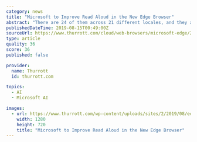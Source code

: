 ```yaml
---
category: news
title: "Microsoft to Improve Read Aloud in the New Edge Browser"
abstract: "There are 24 of them across 21 different locales, and they are powered by Microsoft Cognitive Services. According to Microsoft, the voices are split between two types—standard and neural, the latter of which are the most natural-sounding. You can test ..."
publishedDateTime: 2019-08-15T00:49:00Z
sourceUrl: https://www.thurrott.com/cloud/web-browsers/microsoft-edge/212211/microsoft-to-improve-read-aloud-in-the-new-edge-browser
type: article
quality: 36
score: 36
published: false

provider:
  name: Thurrott
  id: thurrott.com

topics:
  - AI
  - Microsoft AI

images:
  - url: https://www.thurrott.com/wp-content/uploads/sites/2/2019/08/edge-preview-read-aloud.jpg
    width: 1280
    height: 720
    title: "Microsoft to Improve Read Aloud in the New Edge Browser"
---
```

